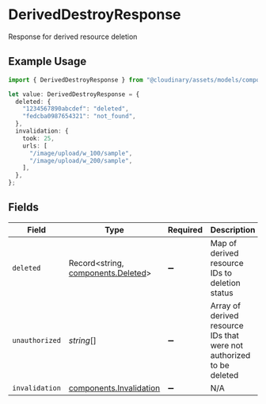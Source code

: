 # DerivedDestroyResponse

Response for derived resource deletion

## Example Usage

```typescript
import { DerivedDestroyResponse } from "@cloudinary/assets/models/components";

let value: DerivedDestroyResponse = {
  deleted: {
    "1234567890abcdef": "deleted",
    "fedcba0987654321": "not_found",
  },
  invalidation: {
    took: 25,
    urls: [
      "/image/upload/w_100/sample",
      "/image/upload/w_200/sample",
    ],
  },
};
```

## Fields

| Field                                                                    | Type                                                                     | Required                                                                 | Description                                                              | Example                                                                  |
| ------------------------------------------------------------------------ | ------------------------------------------------------------------------ | ------------------------------------------------------------------------ | ------------------------------------------------------------------------ | ------------------------------------------------------------------------ |
| `deleted`                                                                | Record<string, [components.Deleted](../../models/components/deleted.md)> | :heavy_minus_sign:                                                       | Map of derived resource IDs to deletion status                           | {<br/>"1234567890abcdef": "deleted",<br/>"fedcba0987654321": "not_found"<br/>} |
| `unauthorized`                                                           | *string*[]                                                               | :heavy_minus_sign:                                                       | Array of derived resource IDs that were not authorized to be deleted     |                                                                          |
| `invalidation`                                                           | [components.Invalidation](../../models/components/invalidation.md)       | :heavy_minus_sign:                                                       | N/A                                                                      |                                                                          |